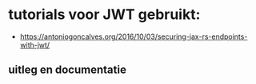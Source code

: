 # tutorials voor JWT gebruikt:

- https://antoniogoncalves.org/2016/10/03/securing-jax-rs-endpoints-with-jwt/

## uitleg en documentatie


